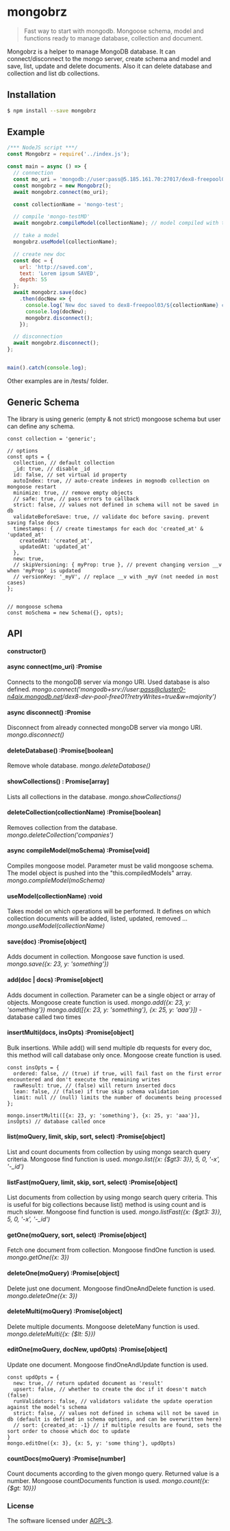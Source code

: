 # mongobrz
> Fast way to start with mongodb. Mongoose schema, model and functions ready to manage database, collection and document.

Mongobrz is a helper to manage MongoDB database. It can connect/disconnect to the mongo server, create schema and model and save, list, update and delete documents. Also it can delete database and collection and list db collections.


## Installation
```bash
$ npm install --save mongobrz
```


## Example
```js
/*** NodeJS script ***/
const Mongobrz = require('../index.js');

const main = async () => {
  // connection
  const mo_uri = 'mongodb://user:pass@5.185.161.70:27017/dex8-freepool03';
  const mongobrz = new Mongobrz();
  await mongobrz.connect(mo_uri);

  const collectionName = 'mongo-test';

  // compile 'mongo-testMD'
  await mongobrz.compileModel(collectionName); // model compiled with the generic schema

  // take a model
  mongobrz.useModel(collectionName);

  // create new doc
  const doc = {
    url: 'http://saved.com',
    text: 'Lorem ipsum SAVED',
    depth: 55
  };
  await mongobrz.save(doc)
    .then(docNew => {
      console.log(`New doc saved to dex8-freepool03/${collectionName} collection:`);
      console.log(docNew);
      mongobrz.disconnect();
    });

  // disconnection
  await mongobrz.disconnect();
};


main().catch(console.log);
```

Other examples are in /tests/ folder.


## Generic Schema
The library is using generic (empty & not strict) mongoose schema but user can define any schema.
```
const collection = 'generic';

// options
const opts = {
  collection, // default collection
  _id: true, // disable _id
  id: false, // set virtual id property
  autoIndex: true, // auto-create indexes in mognodb collection on mongoose restart
  minimize: true, // remove empty objects
  // safe: true, // pass errors to callback
  strict: false, // values not defined in schema will not be saved in db
  validateBeforeSave: true, // validate doc before saving. prevent saving false docs
  timestamps: { // create timestamps for each doc 'created_at' & 'updated_at'
    createdAt: 'created_at',
    updatedAt: 'updated_at'
  },
  new: true,
  // skipVersioning: { myProp: true }, // prevent changing version __v when 'myProp' is updated
  // versionKey: '_myV', // replace __v with _myV (not needed in most cases)
};


// mongoose schema
const moSchema = new Schema({}, opts);
```



## API

#### constructor()


#### async connect(mo_uri) :Promise
Connects to the mongoDB server via mongo URI. Used database is also defined.
*mongo.connect('mongodb+srv://user:pass@cluster0-n4qix.mongodb.net/dex8-dev-pool-free01?retryWrites=true&w=majority')*

#### async disconnect() :Promise
Disconnect from already connected mongoDB server via mongo URI.
*mongo.disconnect()*

#### deleteDatabase() :Promise[boolean]
Remove whole database.
*mongo.deleteDatabase()*

#### showCollections() : Promise[array]
Lists all collections in the database.
*mongo.showCollections()*

#### deleteCollection(collectionName) :Promise[boolean]
Removes collection from the database.
*mongo.deleteCollection('companies')*


#### async compileModel(moSchema) :Promise[void]
Compiles mongoose model. Parameter must be valid mongoose schema. The model object is pushed into the "this.compiledModels" array.
*mongo.compileModel(moSchema)*

#### useModel(collectionName) :void
Takes model on which operations will be performed. It defines on which collection documents will be added, listed, updated, removed ...
*mongo.useModel(collectionName)*

#### save(doc) :Promise[object]
Adds document in collection. Mongoose save function is used.
*mongo.save({x: 23, y: 'something'})*

#### add(doc | docs) :Promise[object]
Adds document in collection. Parameter can be a single object or array of objects. Mongoose create function is used.
*mongo.add({x: 23, y: 'something'})*
*mongo.add([{x: 23, y: 'something'}, {x: 25, y: 'aaa'}])* - database called two times

#### insertMulti(docs, insOpts) :Promise[object]
Bulk insertions. While add() will send multiple db requests for every doc, this method will call database only once. Mongoose create function is used.
```
const insOpts = {
  ordered: false, // (true) if true, will fail fast on the first error encountered and don't execute the remaining writes
  rawResult: true, // (false) will return inserted docs
  lean: false, // (false) if true skip schema validation
  limit: null // (null) limits the number of documents being processed
};

mongo.insertMulti([{x: 23, y: 'something'}, {x: 25, y: 'aaa'}], insOpts) // database called once
```

#### list(moQuery, limit, skip, sort, select) :Promise[object]
List and count documents from collection by using mongo search query criteria. Mongoose find function is used.
*mongo.list({x: {$gt3: 3}}, 5, 0, '-x', '-_id')*

#### listFast(moQuery, limit, skip, sort, select) :Promise[object]
List documents from collection by using mongo search query criteria. This is useful for big collections because list() method is using count and is much slower. Mongoose find function is used.
*mongo.listFast({x: {$gt3: 3}}, 5, 0, '-x', '-_id')*

#### getOne(moQuery, sort, select) :Promise[object]
Fetch one document from collection. Mongoose findOne function is used.
*mongo.getOne({x: 3})*

#### deleteOne(moQuery) :Promise[object]
Delete just one document. Mongoose findOneAndDelete function is used.
*mongo.deleteOne({x: 3})*

#### deleteMulti(moQuery) :Promise[object]
Delete multiple documents. Mongoose deleteMany function is used.
*mongo.deleteMulti({x: {$lt: 5}})*

#### editOne(moQuery, docNew, updOpts) :Promise[object]
Update one document. Mongoose findOneAndUpdate function is used.
```
const updOpts = {
  new: true, // return updated document as 'result'
  upsert: false, // whether to create the doc if it doesn't match (false)
  runValidators: false, // validators validate the update operation against the model's schema
  strict: false, // values not defined in schema will not be saved in db (default is defined in schema options, and can be overwritten here)
  // sort: {created_at: -1} // if multiple results are found, sets the sort order to choose which doc to update
}
mongo.editOne({x: 3}, {x: 5, y: 'some thing'}, updOpts)
```

#### countDocs(moQuery) :Promise[number]
Count documents according to the given mongo query. Returned value is a number. Mongoose countDocuments function is used.
*mongo.count({x: {$gt: 10}})*




### License
The software licensed under [AGPL-3](LICENSE).
